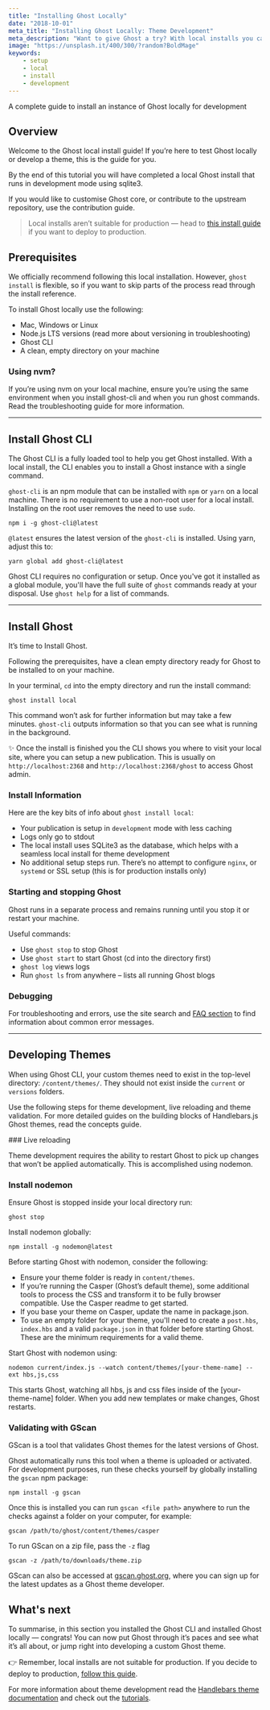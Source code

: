 ```yaml
---
title: "Installing Ghost Locally"
date: "2018-10-01"
meta_title: "Installing Ghost Locally: Theme Development"
meta_description: "Want to give Ghost a try? With local installs you can test the platform or develop a Ghost theme. Read the full guide here 👻"
image: "https://unsplash.it/400/300/?random?BoldMage"
keywords:
    - setup
    - local
    - install
    - development
---
```


A complete guide to install an instance of Ghost locally for development

## Overview

Welcome to the Ghost local install guide! If you’re here to test Ghost locally or develop a theme, this is the guide for you.

By the end of this tutorial you will have completed a local Ghost install that runs in development mode using sqlite3.

If you would like to customise Ghost core, or contribute to the upstream repository, use the contribution guide.

> Local installs aren’t suitable for production — head to [this install guide](https://docs.ghost.org/setup/ubuntu/) if you want to deploy to production.

## Prerequisites

We officially recommend following this local installation. However, `ghost install` is flexible, so if you want to skip parts of the process read through the install reference.

To install Ghost locally use the following:


* Mac, Windows or Linux
* Node.js LTS versions (read more about versioning in troubleshooting)
* Ghost CLI
* A clean, empty directory on your machine

### Using nvm?

If you’re using nvm on your local machine, ensure you’re using the same environment when you install ghost-cli and when you run ghost commands. Read the troubleshooting guide for more information.

---

## Install Ghost CLI

The Ghost CLI is a fully loaded tool to help you get Ghost installed. With a local install, the CLI enables you to install a Ghost instance with a single command.

`ghost-cli` is an npm module that can be installed with `npm` or `yarn` on a local machine. There is no requirement to use a non-root user for a local install. Installing on the root user removes the need to use `sudo`.

```
npm i -g ghost-cli@latest
```

`@latest` ensures the latest version of the  `ghost-cli` is installed. Using yarn, adjust this to:
```
yarn global add ghost-cli@latest
```

Ghost CLI requires no configuration or setup. Once you've got it installed as a global module, you'll have the full suite of `ghost` commands ready at your disposal. Use `ghost help` for a list of commands.

---

## Install Ghost

It’s time to Install Ghost.

Following the prerequisites, have a clean empty directory ready for Ghost to be installed to on your machine.

In your terminal, `cd` into the empty directory and run the install command:
```
ghost install local
```

This command won’t ask for further information but may take a few minutes. `ghost-cli` outputs information so that you can see what is running in the background.

✨ Once the install is finished you the CLI shows you where to visit your local site, where you can setup a new publication. This is usually on `http://localhost:2368` and `http://localhost:2368/ghost` to access Ghost admin.

### Install Information

Here are the key bits of info about `ghost install local`:


* Your publication is setup in `development` mode with less caching
* Logs only go to stdout
* The local install uses SQLite3 as the database, which helps with a seamless local install for theme development
* No additional setup steps run. There’s no attempt to configure `nginx`, or `systemd` or SSL setup (this is for production installs only)


### Starting and stopping Ghost

Ghost runs in a separate process and remains running until you stop it or restart your machine.

Useful commands:

* Use `ghost stop` to stop Ghost
* Use `ghost start` to start Ghost (cd into the directory first)
* `ghost log` views logs
* Run `ghost ls` from anywhere – lists all running Ghost blogs

### Debugging
For troubleshooting and errors, use the site search and [FAQ section](https://docs.ghost.org/faq/) to find information about common error messages.

---

## Developing Themes

When using Ghost CLI, your custom themes need to exist in the top-level directory: `/content/themes/`. They should not exist inside the `current` or `versions` folders.

Use the following steps for theme development, live reloading and theme validation. For more detailed guides on the building blocks of Handlebars.js Ghost themes, read the concepts guide.


### Live reloading

Theme development requires the ability to restart Ghost to pick up changes that won’t be applied automatically. This is accomplished using nodemon.


### Install nodemon

Ensure Ghost is stopped inside your local directory run:
```
ghost stop
```

Install nodemon globally:

```
npm install -g nodemon@latest
```

Before starting Ghost with nodemon, consider the following:


* Ensure your theme folder is ready in `content/themes`.
* If you’re running the Casper (Ghost’s default theme), some additional tools to process the CSS and transform it to be fully browser compatible. Use the Casper readme to get started.
* If you base your theme on Casper, update the name in package.json.
* To use an empty folder for your theme, you'll need to create a `post.hbs`,  `index.hbs` and a valid `package.json` in that folder before starting Ghost. These are the minimum requirements for a valid theme.

Start Ghost with nodemon using:
```
nodemon current/index.js --watch content/themes/[your-theme-name] --ext hbs,js,css
```

This starts Ghost, watching all hbs, js and css files inside of the [your-theme-name] folder. When you add new templates or make changes, Ghost restarts.


### Validating with GScan

GScan is a tool that validates Ghost themes for the latest versions of Ghost.

Ghost automatically runs this tool when a theme is uploaded or activated. For development purposes, run these checks yourself by globally installing the `gscan` npm package:
```
npm install -g gscan
```

Once this is installed you can run `gscan <file path>` anywhere to run the checks against a folder on your computer, for example:
```
gscan /path/to/ghost/content/themes/casper
```

To run GScan on a zip file, pass the `-z` flag
```
gscan -z /path/to/downloads/theme.zip
```

GScan can also be accessed at [gscan.ghost.org](https://gscan.ghost.org/), where you can sign up for the latest updates as a Ghost theme developer.

## What's next

To summarise, in this section you installed the Ghost CLI and installed Ghost locally — congrats! You can now put Ghost through it’s paces and see what it’s all about, or jump right into developing a custom Ghost theme.

👉 Remember, local installs are not suitable for production. If you decide to deploy to production, [follow this guide](https://docs.ghost.org/install/ubuntu/).

For more information about theme development read the [Handlebars theme documentation](https://docs.ghost.org/api/handlebars-themes/) and check out the [tutorials](https://docs.ghost.org/tutorials/).
